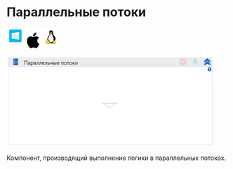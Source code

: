 # Параллельные потоки

![](<../../../.gitbook/assets/image (746).png>)

![](<../../../.gitbook/assets/image (71).png>)

Компонент, производящий выполнение логики в параллельных потоках.
